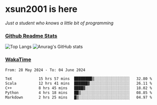# xsun2001 is here

*Just a student who knows a little bit of programming*

### [Github Readme Stats](https://github.com/anuraghazra/github-readme-stats)

![Top Langs](https://github-readme-stats.vercel.app/api/top-langs/?username=xsun2001&layout=compact&theme=radical) ![Anurag's GitHub stats](https://github-readme-stats.vercel.app/api?username=xsun2001&show_icons=true&theme=radical)

### [WakaTime](https://wakatime.com)

<!--START_SECTION:waka-->

```txt
From: 28 May 2024 - To: 04 June 2024

TeX            15 hrs 57 mins  ████████▒░░░░░░░░░░░░░░░░   32.80 %
Scala          12 hrs 41 mins  ██████▓░░░░░░░░░░░░░░░░░░   26.11 %
C++            8 hrs 45 mins   ████▓░░░░░░░░░░░░░░░░░░░░   18.02 %
Python         4 hrs 18 mins   ██▒░░░░░░░░░░░░░░░░░░░░░░   08.85 %
Markdown       2 hrs 25 mins   █▒░░░░░░░░░░░░░░░░░░░░░░░   04.97 %
```

<!--END_SECTION:waka-->
